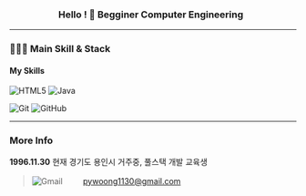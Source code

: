 <h3 align="center">
Hello ! 👋 Begginer Computer Engineering &nbsp; 
</h3>

---

### 👩🏻‍💻 Main Skill & Stack

<div>
  
#### My Skills

![HTML5](https://img.shields.io/badge/html5-%23E34F26.svg?style=for-the-badge&logo=html5&logoColor=white)
![Java](https://img.shields.io/badge/java-%23ED8B00.svg?style=for-the-badge&logo=openjdk&logoColor=white)

![Git](https://img.shields.io/badge/git-%23F05033.svg?style=for-the-badge&logo=git&logoColor=white)
![GitHub](https://img.shields.io/badge/github-%23121011.svg?style=for-the-badge&logo=github&logoColor=white)



  
</div>

---

### More Info 

**1996.11.30**  현재 경기도 용인시 거주중, 풀스택 개발 교육생

> ![Gmail](https://img.shields.io/badge/Gmail-D14836?style=for-the-badge&logo=gmail&logoColor=white) 　　 pywoong1130@gmail.com 


